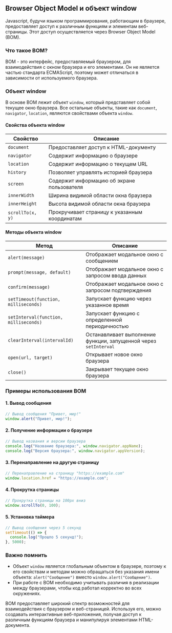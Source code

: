 ## Browser Object Model и объект window

Javascript, будучи языком программирования, работающим в браузере, предоставляет доступ к различным функциям и элементам веб-страницы.  Этот доступ осуществляется через Browser Object Model (BOM).

### Что такое BOM?

BOM - это интерфейс, предоставляемый браузером, для взаимодействия с окном браузера и его элементами.  Он не является частью стандарта ECMAScript,  поэтому может отличаться в зависимости от используемого браузера. 

### Объект window

В основе BOM лежит объект `window`, который представляет собой текущее окно браузера.  Все остальные объекты, такие как `document`, `navigator`, `location`, являются свойствами объекта `window`.

#### Свойства объекта window

| Свойство        | Описание                                           |
|----------------|-----------------------------------------------------|
| `document`     | Предоставляет доступ к HTML-документу                |
| `navigator`    | Содержит информацию о браузере                     |
| `location`     | Содержит информацию о текущем URL                    |
| `history`      | Позволяет управлять историей браузера               |
| `screen`       | Содержит информацию об экране пользователя          |
| `innerWidth`   | Ширина видимой области окна браузера                |
| `innerHeight`  | Высота видимой области окна браузера               |
| `scrollTo(x, y)`| Прокручивает страницу к указанным координатам    |

#### Методы объекта window

| Метод          | Описание                                                             |
|----------------|-----------------------------------------------------------------------|
| `alert(message)` | Отображает модальное окно с сообщением                              |
| `prompt(message, default)` | Отображает модальное окно с запросом ввода данных                     |
| `confirm(message)` | Отображает модальное окно с запросом подтверждения                     |
| `setTimeout(function, milliseconds)` | Запускает функцию через указанное время                           |
| `setInterval(function, milliseconds)` | Запускает функцию с определенной периодичностью                    |
| `clearInterval(intervalId)` | Останавливает выполнение функции, запущенной через `setInterval` |
| `open(url, target)` | Открывает новое окно браузера                                         |
| `close()` | Закрывает текущее окно браузера                                          |

### Примеры использования BOM

#### 1. Вывод сообщения

```javascript
// Вывод сообщения "Привет, мир!"
window.alert("Привет, мир!"); 
```

#### 2. Получение информации о браузере

```javascript
// Вывод названия и версии браузера
console.log("Название браузера:", window.navigator.appName);
console.log("Версия браузера:", window.navigator.appVersion);
```

#### 3. Перенаправление на другую страницу

```javascript
// Перенаправление на страницу "https://example.com"
window.location.href = "https://example.com";
```

#### 4. Прокрутка страницы

```javascript
// Прокрутка страницы на 100px вниз
window.scrollTo(0, 100);
```

#### 5. Установка таймера

```javascript
// Вывод сообщения через 5 секунд
setTimeout(() => {
  console.log("Прошло 5 секунд!");
}, 5000);
```

### Важно помнить

* Объект `window` является глобальным объектом в браузере, поэтому к его свойствам и методам можно обращаться без указания имени объекта: `alert("Сообщение")` вместо `window.alert("Сообщение")`.
* При работе с BOM необходимо учитывать различия в реализации между браузерами, чтобы код работал корректно во всех окружениях. 

BOM предоставляет широкий спектр возможностей для взаимодействия с браузером и веб-страницей. Используя его, можно создавать интерактивные веб-приложения, получая доступ к различным функциям браузера и манипулируя элементами HTML-документа.
